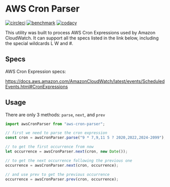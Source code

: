 # AWS Cron Parser

[![circleci](https://circleci.com/gh/beemhq/aws-cron-parser.svg?style=shield)](https://app.circleci.com/pipelines/github/beemhq/aws-cron-parser)
[![benchmark](https://img.shields.io/badge/benchmark-128%2C937%20ops%2Fsec-informational)](https://runkit.com/vinhtnguyen/aws-cron-parser---benchmark)
[![codacy](https://app.codacy.com/project/badge/Grade/b6847759d7c543e69e9f35cea2530204)](https://app.codacy.com/manual/vinhtnguyen/aws-cron-parser/dashboard)

This utility was built to process AWS Cron Expressions used by Amazon CloudWatch. It can support all the specs listed in the link below, including the special wildcards L W and #.

## Specs

AWS Cron Expression specs:

https://docs.aws.amazon.com/AmazonCloudWatch/latest/events/ScheduledEvents.html#CronExpressions

## Usage

There are only 3 methods: `parse`, `next`, and `prev`

```js
import awsCronParser from "aws-cron-parser";

// first we need to parse the cron expression
const cron = awsCronParser.parse("9 * 7,9,11 5 ? 2020,2022,2024-2099");

// to get the first occurrence from now
let occurrence = awsCronParser.next(cron, new Date());

// to get the next occurrence following the previous one
occurrence = awsCronParser.next(cron, occurrence);

// and use prev to get the previous occurrence
occurrence = awsCronParser.prev(cron, occurrence);
```
